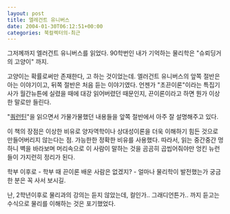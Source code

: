 ```yaml
---
layout: post
title: 엘레건트 유니버스
date: 2004-01-30T06:12:51+00:00
categories: 북컬렉터의-최근
---
```

그저께까지 엘러건트 유니버스를 읽었다. 90학번인 내가 기억하는 물리학은 "슈뢰딩거의 고양이" 까지.

고양이는 확률로써만 존재한다, 고 하는 것이었는데. 엘러건트 유니버스의 앞쪽 절반은 아는 이야기이고, 뒤쪽 절반은 처음 듣는 이야기였다. 언젠가 "초끈이론"이라는 특집기사가 월간뉴튼에 실렸을 때에 대강 읽어버렸던 때문인지, 끈이론이라고 하면 뭔가 이상한 말로만 들린다.

"<a href="http://jinto.pe.kr/232">쿼런틴</a>"을 읽으면서 가물가물했던 내용들을 앞쪽 절반에서 아주 잘 설명해주고 있다.

이 책의 장점은 이상한 비유로 양자역학이나 상대성이론을 더욱 이해하기 힘든 것으로 만들어버리지 않는다는 점. 가능한한 정확한 비유를 사용했다. 따라서, 읽는 중간중간 멍하니 벽을 바라보며 머리속으로 이 사람이 말하는 것을 곰곰히 곱씹어줘야만 엉킨 뉴런들이 가지런히 정리가 된다.

학부 이후로 - 학부 때 끈이론 배운 사람은 없겠지? - 얼마나 물리학이 발전했는가 궁금한 분은 꼭 사서 보시길.

난, 2학년이후로 물리과의 강의는 듣지 않았는데, 컬인가.. 그래디언튼가.. 까지 듣고는 수식으로 물리를 이해하는 것은 포기했었다.
